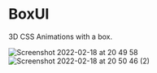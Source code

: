 # BoxUI
3D CSS Animations with a box.

![Screenshot 2022-02-18 at 20 49 58](https://user-images.githubusercontent.com/93654870/154744876-efe3413b-9b5e-4d02-96d1-eb079d34a5b3.png)
![Screenshot 2022-02-18 at 20 50 46 (2)](https://user-images.githubusercontent.com/93654870/154744887-23b3963e-b8bb-434c-b7e1-168890d7d09e.png)
